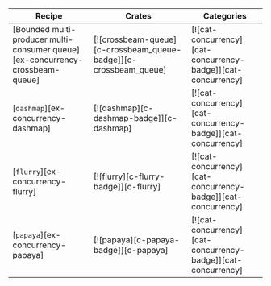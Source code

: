 | Recipe | Crates | Categories |
|---|---|---|
| [Bounded multi-producer multi-consumer queue][ex-concurrency-crossbeam-queue] | [![crossbeam-queue][c-crossbeam_queue-badge]][c-crossbeam_queue] | [![cat-concurrency][cat-concurrency-badge]][cat-concurrency] |
| [`dashmap`][ex-concurrency-dashmap] | [![dashmap][c-dashmap-badge]][c-dashmap] | [![cat-concurrency][cat-concurrency-badge]][cat-concurrency] |
| [`flurry`][ex-concurrency-flurry] | [![flurry][c-flurry-badge]][c-flurry] | [![cat-concurrency][cat-concurrency-badge]][cat-concurrency] |
| [`papaya`][ex-concurrency-papaya] | [![papaya][c-papaya-badge]][c-papaya] | [![cat-concurrency][cat-concurrency-badge]][cat-concurrency] |
